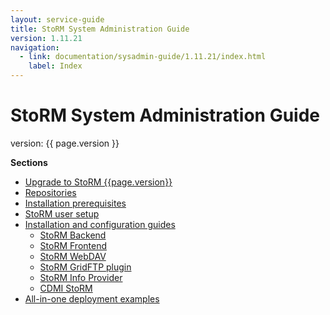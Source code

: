 ```yaml
---
layout: service-guide
title: StoRM System Administration Guide
version: 1.11.21
navigation:
  - link: documentation/sysadmin-guide/1.11.21/index.html
    label: Index
---
```


# StoRM System Administration Guide

version: {{ page.version }}

**Sections**

* [Upgrade to StoRM {{page.version}}](upgrading/index.html)
* [Repositories](repositories/index.html)
* [Installation prerequisites](installation-prerequisites/index.html)
* [StoRM user setup](service-user/index.html)
* [Installation and configuration guides](installation-guides/index.html)
  * [StoRM Backend](installation-guides/backend/index.html)
  * [StoRM Frontend](installation-guides/frontend/index.html)
  * [StoRM WebDAV](installation-guides/webdav/index.html)
  * [StoRM GridFTP plugin](installation-guides/gridftp/index.html)
  * [StoRM Info Provider](installation-guides/info-provider/index.html)
  * [CDMI StoRM](installation-guides/cdmi/index.html)
* [All-in-one deployment examples](quick-deployments/index.html)


[Scientific Linux]: http://www.scientificlinux.org
[SL6]: http://linuxsoft.cern.ch/scientific/6x/
[how-to-nis]: http://www.tldp.org/HOWTO/NIS-HOWTO/index.html
[SPLguide]: https://twiki.cern.ch/twiki/bin/view/EGEE/SimplifiedPolicyLanguage
[pap_admin_CLI]: https://twiki.cern.ch/twiki/bin/view/EGEE/AuthZPAPCLI
[gridftp-admin-striped]: http://toolkit.globus.org/toolkit/docs/6.0/gridftp/admin/index.html#gridftp-admin-striped
[X509_SA_conf_example]: {{site.baseurl}}/documentation/how-to/storage-area-configuration-examples/1.11.3/index.html#sa-anonymous-rw-x509
[LDAPconfiguration]: {{site.baseurl}}/documentation/how-to/how-to-share-users-openldap/1.11.4/
[dip-guide]: storm-info-provider.html
[used-space-example]: {{site.baseurl}}/documentation/how-to/how-to-initialize-storage-area-used-space/
[releases]: {{site.baseurl}}/releases.html


[indigo-cdmi-spi]: https://github.com/indigo-dc/cdmi-spi
[indigo-cdmi-server]: https://github.com/indigo-dc/cdmi
[indigo-cdmi-server-user-guide]: https://indigo-dc.gitbooks.io/cdmi-qos/content/doc/api_walkthrough.html
[indigo-cdmi-deployment-guide]: https://github.com/italiangrid/cdmi-storm/blob/master/doc/admin.md

[centos7-install-guide]: {{site.baseurl}}/documentation/how-to/basic-storm-standalone-configuration-centos7/1.11.18/

